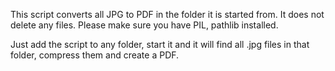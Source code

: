 This script converts all JPG to PDF in the folder it is started from. It does not delete any files.
Please make sure you have PIL, pathlib installed.

Just add the script to any folder, start it and it will find all .jpg files in that folder, compress them and create a PDF.
